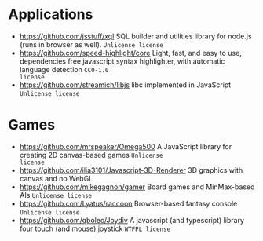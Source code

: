 # Applications  
- <https://github.com/jsstuff/xql> SQL builder and utilities library for node.js (runs in browser as well). <code>Unlicense license</code>  
- <https://github.com/speed-highlight/core> Light, fast, and easy to use, dependencies free javascript syntax highlighter, with automatic language detection <code>CC0-1.0 license</code>  
- <https://github.com/streamich/libjs> libc implemented in JavaScript <code>Unlicense license</code>  

# Games  
- <https://github.com/mrspeaker/Omega500> A JavaScript library for creating 2D canvas-based games <code>Unlicense license</code>  
- <https://github.com/ilia3101/Javascript-3D-Renderer> 3D graphics with canvas and no WebGL
- <https://github.com/mikegagnon/gamer> Board games and MinMax-based AIs <code>Unlicense license</code>  
- <https://github.com/Lyatus/raccoon> Browser-based fantasy console <code>Unlicense license</code>  
- <https://github.com/qbolec/Joydiv> A javascript (and typescript) library four touch (and mouse) joystick <code>WTFPL license</code>  